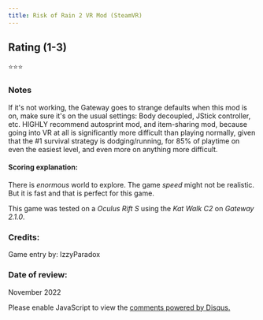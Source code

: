 ```yaml
---
title: Risk of Rain 2 VR Mod (SteamVR)
---
```


## Rating (1-3)
⭐⭐⭐

### Notes
If it's not working, the Gateway goes to strange defaults when this mod is on, make sure it's on the usual settings: Body decoupled, JStick controller, etc. HIGHLY recommend autosprint mod, and item-sharing mod, because going into VR at all is significantly more difficult than playing normally, given that the #1 survival strategy is dodging/running, for 85% of playtime on even the easiest level, and even more on anything more difficult.

#### Scoring explanation:
There is *enormous* world to explore.
The game *speed* might not be realistic. But it is fast and that is perfect for this game.

This game was tested on a *Oculus Rift S* using the *Kat Walk C2* on *Gateway 2.1.0*.
### Credits:
Game entry by: IzzyParadox

### Date of review:
November 2022

<div id="disqus_thread"></div>
<script>
    /**
    *  RECOMMENDED CONFIGURATION VARIABLES: EDIT AND UNCOMMENT THE SECTION BELOW TO INSERT DYNAMIC VALUES FROM YOUR PLATFORM OR CMS.
    *  LEARN WHY DEFINING THESE VARIABLES IS IMPORTANT: https://disqus.com/admin/universalcode/#configuration-variables    */
    /*
    var disqus_config = function () {
    this.page.url = PAGE_URL;  // Replace PAGE_URL with your page's canonical URL variable
    this.page.identifier = PAGE_IDENTIFIER; // Replace PAGE_IDENTIFIER with your page's unique identifier variable
    };
    */
    (function() { // DON'T EDIT BELOW THIS LINE
    var d = document, s = d.createElement('script');
    s.src = 'https://EXAMPLE.disqus.com/embed.js';
    s.setAttribute('data-timestamp', +new Date());
    (d.head || d.body).appendChild(s);
    })();
</script>
<noscript>Please enable JavaScript to view the <a href="https://disqus.com/?ref_noscript">comments powered by Disqus.</a></noscript>
